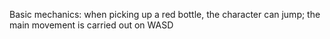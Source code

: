 Basic mechanics: when picking up a red bottle, the character can jump; the main movement is carried out on WASD
